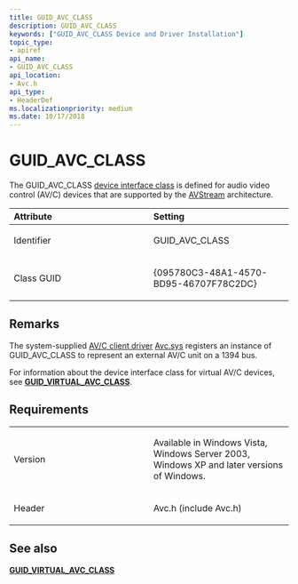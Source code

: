 ```yaml
---
title: GUID_AVC_CLASS
description: GUID_AVC_CLASS
keywords: ["GUID_AVC_CLASS Device and Driver Installation"]
topic_type:
- apiref
api_name:
- GUID_AVC_CLASS
api_location:
- Avc.h
api_type:
- HeaderDef
ms.localizationpriority: medium
ms.date: 10/17/2018
---
```


# GUID_AVC_CLASS


The GUID_AVC_CLASS [device interface class](./overview-of-device-interface-classes.md) is defined for audio video control (AV/C) devices that are supported by the [AVStream](../stream/avstream-overview.md) architecture.

<table>
<colgroup>
<col width="50%" />
<col width="50%" />
</colgroup>
<thead>
<tr class="header">
<th align="left">Attribute</th>
<th align="left">Setting</th>
</tr>
</thead>
<tbody>
<tr class="odd">
<td align="left"><p>Identifier</p></td>
<td align="left"><p>GUID_AVC_CLASS</p></td>
</tr>
<tr class="even">
<td align="left"><p>Class GUID</p></td>
<td align="left"><p>{095780C3-48A1-4570-BD95-46707F78C2DC}</p></td>
</tr>
</tbody>
</table>

 

## Remarks

The system-supplied [AV/C client driver](../stream/av-c-client-drivers2.md) [Avc.sys](../stream/using-avc-sys.md) registers an instance of GUID_AVC_CLASS to represent an external AV/C unit on a 1394 bus.

For information about the device interface class for virtual AV/C devices, see [**GUID_VIRTUAL_AVC_CLASS**](guid-virtual-avc-class.md).

## Requirements

<table>
<colgroup>
<col width="50%" />
<col width="50%" />
</colgroup>
<tbody>
<tr class="odd">
<td align="left"><p>Version</p></td>
<td align="left"><p>Available in Windows Vista, Windows Server 2003, Windows XP and later versions of Windows.</p></td>
</tr>
<tr class="even">
<td align="left"><p>Header</p></td>
<td align="left">Avc.h (include Avc.h)</td>
</tr>
</tbody>
</table>

## See also


[**GUID_VIRTUAL_AVC_CLASS**](guid-virtual-avc-class.md)

 

